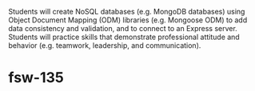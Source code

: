 Students will create NoSQL databases (e.g. MongoDB databases) using Object Document Mapping (ODM) libraries (e.g. Mongoose ODM) to add data consistency and validation, and to connect to an Express server. Students will practice skills that demonstrate professional attitude and behavior (e.g. teamwork, leadership, and communication).
# fsw-135
